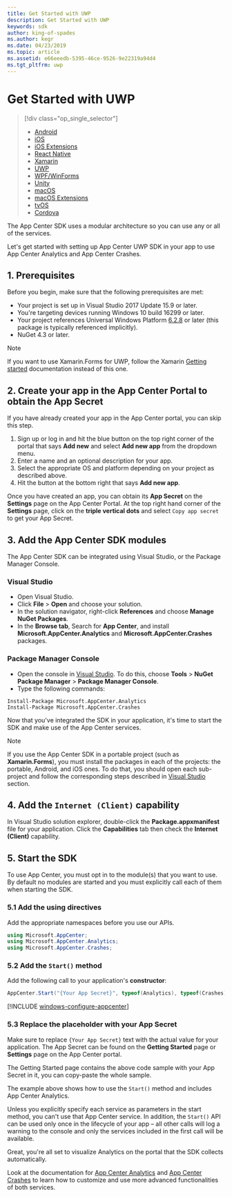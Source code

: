 ```yaml
---
title: Get Started with UWP
description: Get Started with UWP
keywords: sdk
author: king-of-spades
ms.author: kegr
ms.date: 04/23/2019
ms.topic: article
ms.assetid: e66eeedb-5395-46ce-9526-9e22319a94d4
ms.tgt_pltfrm: uwp
---
```


# Get Started with UWP
> [!div  class="op_single_selector"]
> * [Android](android.md)
> * [iOS](ios.md)
> * [iOS Extensions](ios-extensions.md)
> * [React Native](react-native.md)
> * [Xamarin](xamarin.md)
> * [UWP](uwp.md)
> * [WPF/WinForms](wpf-winforms.md)
> * [Unity](unity.md)
> * [macOS](macos.md)
> * [macOS Extensions](macos-extensions.md)
> * [tvOS](tvos.md)
> * [Cordova](cordova.md)

The App Center SDK uses a modular architecture so you can use any or all of the services.

Let's get started with setting up App Center UWP SDK in your app to use App Center Analytics and App Center Crashes.

## 1. Prerequisites

Before you begin, make sure that the following prerequisites are met:

* Your project is set up in Visual Studio 2017 Update 15.9 or later.
* You're targeting devices running Windows 10 build 16299 or later.
* Your project references Universal Windows Platform [6.2.8](https://www.nuget.org/packages/Microsoft.NETCore.UniversalWindowsPlatform/6.2.8) or later (this package is typically referenced implicitly).
* NuGet 4.3 or later.

> [!NOTE]
> If you want to use Xamarin.Forms for UWP, follow the Xamarin [Getting started](~/sdk/getting-started/xamarin.md) documentation instead of this one.

## 2. Create your app in the App Center Portal to obtain the App Secret

If you have already created your app in the App Center portal, you can skip this step.

1. Sign up or log in and hit the blue button on the top right corner of the portal that says **Add new** and select **Add new app** from the dropdown menu.
2. Enter a name and an optional description for your app.
3. Select the appropriate OS and platform depending on your project as described above.
4. Hit the button at the bottom right that says **Add new app**.

Once you have created an app, you can obtain its **App Secret** on the **Settings** page on the App Center Portal. At the top right hand corner of the **Settings** page, click on the **triple vertical dots** and select `Copy app secret` to get your App Secret.

## 3. Add the App Center SDK modules

The App Center SDK can be integrated using Visual Studio, or the Package Manager Console.

### Visual Studio

* Open Visual Studio.
* Click **File** > **Open** and choose your solution.
* In the solution navigator, right-click **References** and choose **Manage NuGet Packages**.
* In the **Browse tab**, Search for **App Center**, and install **Microsoft.AppCenter.Analytics** and **Microsoft.AppCenter.Crashes** packages.

### Package Manager Console

* Open the console in [Visual Studio](https://visualstudio.microsoft.com/vs/). To do this, choose **Tools** > **NuGet Package Manager** > **Package Manager Console**.
* Type the following commands:

```shell
Install-Package Microsoft.AppCenter.Analytics
Install-Package Microsoft.AppCenter.Crashes
```

Now that you've integrated the SDK in your application, it's time to start the SDK and make use of the App Center services.

> [!NOTE]
> If you use the App Center SDK in a portable project (such as **Xamarin.Forms**), you must install the packages in each of the projects: the portable, Android, and iOS ones. To do that, you should open each sub-project and follow the corresponding steps described in [Visual Studio](#visual-studio) section.

## 4. Add the `Internet (Client)` capability

In Visual Studio solution explorer, double-click the **Package.appxmanifest** file for your application. Click the **Capabilities** tab then check the **Internet (Client)** capability.

## 5. Start the SDK

To use App Center, you must opt in to the module(s) that you want to use. By default no modules are started and you must explicitly call each of them when starting the SDK.

### 5.1 Add the using directives

Add the appropriate namespaces before you use our APIs.

```csharp
using Microsoft.AppCenter;
using Microsoft.AppCenter.Analytics;
using Microsoft.AppCenter.Crashes;
```

### 5.2 Add the `Start()` method

Add the following call to your application's **constructor**:

```csharp
AppCenter.Start("{Your App Secret}", typeof(Analytics), typeof(Crashes));
```

[!INCLUDE [windows-configure-appcenter](includes/windows-configure-appcenter.md)]

### 5.3 Replace the placeholder with your App Secret

Make sure to replace `{Your App Secret}` text with the actual value for your application. The App Secret can be found on the **Getting Started** page or **Settings** page on the App Center portal.

The Getting Started page contains the above code sample with your App Secret in it, you can copy-paste the whole sample.

The example above shows how to use the `Start()` method and includes App Center Analytics.

Unless you explicitly specify each service as parameters in the start method, you can't use that App Center service. In addition, the `Start()` API can be used only once in the lifecycle of your app – all other calls will log a warning to the console and only the services included in the first call will be available.

Great, you're all set to visualize Analytics on the portal that the SDK collects automatically.

Look at the documentation for [App Center Analytics](~/sdk/analytics/windows.md) and [App Center Crashes](~/sdk/crashes/wpf-winforms.md) to learn how to customize and use more advanced functionalities of both services.
